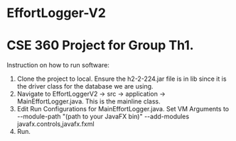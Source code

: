 # EffortLogger-V2

# CSE 360 Project for Group Th1.
Instruction on how to run software:
1. Clone the project to local. Ensure the h2-2-224.jar file is in lib since it is the driver class for the database we are using.
2. Navigate to EffortLoggerV2 -> src -> application -> MainEffortLogger.java. This is the mainline class.
3. Edit Run Configurations for MainEffortLogger.java. Set VM Arguments to --module-path "(path to your JavaFX bin)" --add-modules javafx.controls,javafx.fxml
4. Run.
